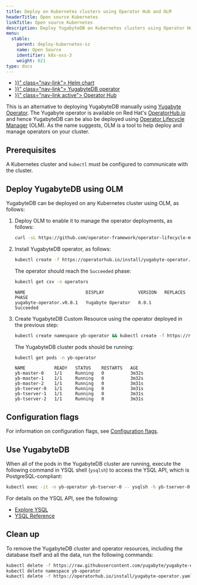 ```yaml
---
title: Deploy on Kubernetes clusters using Operator Hub and OLM
headerTitle: Open source Kubernetes
linkTitle: Open source Kubernetes
description: Deploy YugabyteDB on Kubernetes clusters using Operator Hub and Operator Lifecycle Manager (OLM).
menu:
  stable:
    parent: deploy-kubernetes-sz
    name: Open Source
    identifier: k8s-oss-3
    weight: 621
type: docs
---
```


<ul class="nav nav-tabs-alt nav-tabs-yb">
  <li >
    <a href="{{< relref "./helm-chart.md" >}}" class="nav-link">
      <i class="fa-regular fa-dharmachakra" aria-hidden="true"></i>
      Helm chart
    </a>
  </li>
  <li >
    <a href="{{< relref "./yugabyte-operator.md" >}}" class="nav-link">
      <i class="fa-solid fa-cubes" aria-hidden="true"></i>
      YugabyteDB operator
    </a>
  </li>
  <li >
    <a href="{{< relref "./operator-hub.md" >}}" class="nav-link active">
      <i class="fa-solid fa-cubes" aria-hidden="true"></i>
      Operator Hub
    </a>
  </li>
</ul>

This is an alternative to deploying YugabyteDB manually using [Yugabyte Operator](../yugabyte-operator/). The Yugabyte operator is available on Red Hat's [OperatorHub.io](https://operatorhub.io/operator/yugabyte-operator) and hence YugabyteDB can be also be deployed using [Operator Lifecycle Manager](https://github.com/operator-framework/operator-lifecycle-manager) (OLM). As the name suggests, OLM is a tool to help deploy and manage operators on your cluster.

## Prerequisites

A Kubernetes cluster and `kubectl` must be configured to communicate with the cluster.

## Deploy YugabyteDB using OLM

YugabyteDB can be deployed on any Kubernetes cluster using OLM, as follows:

1. Deploy OLM to enable it to manage the operator deployments, as follows:

   ```sh
   curl -sL https://github.com/operator-framework/operator-lifecycle-manager/releases/download/0.13.0/install.sh | bash -s 0.13.0
   ```

2. Install YugabyteDB operator, as follows:

   ```sh
   kubectl create -f https://operatorhub.io/install/yugabyte-operator.yaml
   ```

   The operator should reach the `Succeeded` phase:

   ```sh
   kubectl get csv -n operators
   ```

   ```output
   NAME                       DISPLAY             VERSION   REPLACES   PHASE
   yugabyte-operator.v0.0.1   Yugabyte Operator   0.0.1                Succeeded
   ```

3. Create YugabyteDB Custom Resource using the operator deployed in the previous step:

   ```sh
   kubectl create namespace yb-operator && kubectl create -f https://raw.githubusercontent.com/yugabyte/yugabyte-operator/master/deploy/crds/yugabyte.com_v1alpha1_ybcluster_cr.yaml
   ```

   The YugabyteDB cluster pods should be running:

   ```sh
   kubectl get pods -n yb-operator
   ```

   ```output
   NAME           READY   STATUS    RESTARTS   AGE
   yb-master-0    1/1     Running   0          3m32s
   yb-master-1    1/1     Running   0          3m32s
   yb-master-2    1/1     Running   0          3m31s
   yb-tserver-0   1/1     Running   0          3m31s
   yb-tserver-1   1/1     Running   0          3m31s
   yb-tserver-2   1/1     Running   0          3m31s
   ```

## Configuration flags

For information on configuration flags, see [Configuration flags](../yugabyte-operator/#configuration-flags).

## Use YugabyteDB

When all of the pods in the YugabyteDB cluster are running, execute the following command in YSQL shell (`ysqlsh`) to access the YSQL API, which is PostgreSQL-compliant:

```sh
kubectl exec -it -n yb-operator yb-tserver-0 -- ysqlsh -h yb-tserver-0  --echo-queries
```

For details on the YSQL API, see the following:

- [Explore YSQL](../../../../../quick-start/explore/ysql/)
- [YSQL Reference](../../../../../api/ysql/)

## Clean up

To remove the YugabyteDB cluster and operator resources, including the database itself and all the data, run the following commands:

```sh
kubectl delete -f https://raw.githubusercontent.com/yugabyte/yugabyte-operator/master/deploy/crds/yugabyte.com_v1alpha1_ybcluster_cr.yaml
kubectl delete namespace yb-operator
kubectl delete -f https://operatorhub.io/install/yugabyte-operator.yaml
```
